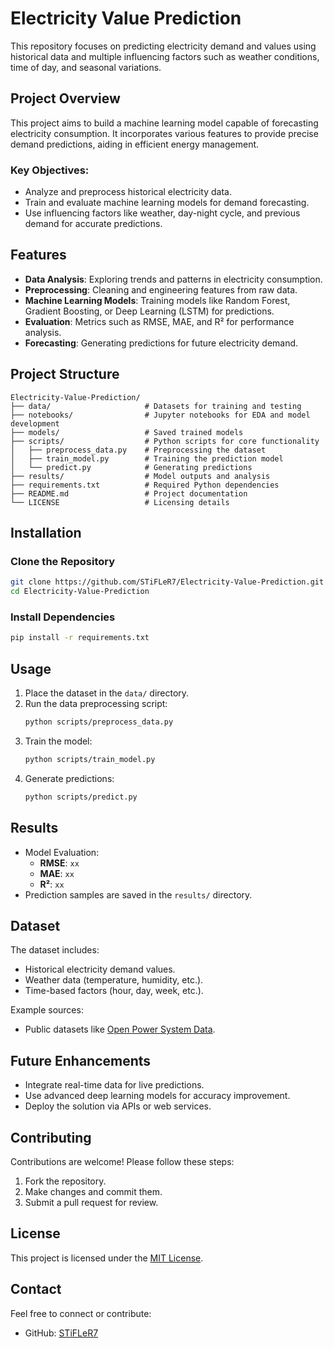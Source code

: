 
# Electricity Value Prediction

This repository focuses on predicting electricity demand and values using historical data and multiple influencing factors such as weather conditions, time of day, and seasonal variations.

## Project Overview

This project aims to build a machine learning model capable of forecasting electricity consumption. It incorporates various features to provide precise demand predictions, aiding in efficient energy management.

### Key Objectives:
- Analyze and preprocess historical electricity data.
- Train and evaluate machine learning models for demand forecasting.
- Use influencing factors like weather, day-night cycle, and previous demand for accurate predictions.

## Features
- **Data Analysis**: Exploring trends and patterns in electricity consumption.
- **Preprocessing**: Cleaning and engineering features from raw data.
- **Machine Learning Models**: Training models like Random Forest, Gradient Boosting, or Deep Learning (LSTM) for predictions.
- **Evaluation**: Metrics such as RMSE, MAE, and R² for performance analysis.
- **Forecasting**: Generating predictions for future electricity demand.

## Project Structure

```
Electricity-Value-Prediction/
├── data/                     # Datasets for training and testing
├── notebooks/                # Jupyter notebooks for EDA and model development
├── models/                   # Saved trained models
├── scripts/                  # Python scripts for core functionality
│   ├── preprocess_data.py    # Preprocessing the dataset
│   ├── train_model.py        # Training the prediction model
│   └── predict.py            # Generating predictions
├── results/                  # Model outputs and analysis
├── requirements.txt          # Required Python dependencies
├── README.md                 # Project documentation
└── LICENSE                   # Licensing details
```

## Installation

### Clone the Repository
```bash
git clone https://github.com/STiFLeR7/Electricity-Value-Prediction.git
cd Electricity-Value-Prediction
```

### Install Dependencies
```bash
pip install -r requirements.txt
```

## Usage

1. Place the dataset in the `data/` directory.
2. Run the data preprocessing script:
   ```bash
   python scripts/preprocess_data.py
   ```
3. Train the model:
   ```bash
   python scripts/train_model.py
   ```
4. Generate predictions:
   ```bash
   python scripts/predict.py
   ```

## Results

- Model Evaluation:
  - **RMSE**: `xx`
  - **MAE**: `xx`
  - **R²**: `xx`
- Prediction samples are saved in the `results/` directory.

## Dataset

The dataset includes:
- Historical electricity demand values.
- Weather data (temperature, humidity, etc.).
- Time-based factors (hour, day, week, etc.).

Example sources:
- Public datasets like [Open Power System Data](https://open-power-system-data.org/).

## Future Enhancements

- Integrate real-time data for live predictions.
- Use advanced deep learning models for accuracy improvement.
- Deploy the solution via APIs or web services.

## Contributing

Contributions are welcome! Please follow these steps:
1. Fork the repository.
2. Make changes and commit them.
3. Submit a pull request for review.

## License

This project is licensed under the [MIT License](LICENSE).

## Contact

Feel free to connect or contribute:
- GitHub: [STiFLeR7](https://github.com/STiFLeR7)
#

